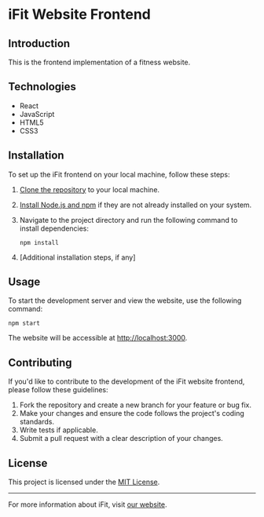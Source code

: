 # iFit Website Frontend

## Introduction

This is the frontend implementation of a fitness website. 

## Technologies

- React
- JavaScript
- HTML5
- CSS3

## Installation

To set up the iFit frontend on your local machine, follow these steps:

1. [Clone the repository](#) to your local machine.
2. [Install Node.js and npm](#) if they are not already installed on your system.
3. Navigate to the project directory and run the following command to install dependencies:

   ```
   npm install
   ```

4. [Additional installation steps, if any]

## Usage

To start the development server and view the website, use the following command:

```
npm start
```

The website will be accessible at [http://localhost:3000](http://localhost:3000).

## Contributing

If you'd like to contribute to the development of the iFit website frontend, please follow these guidelines:

1. Fork the repository and create a new branch for your feature or bug fix.
2. Make your changes and ensure the code follows the project's coding standards.
3. Write tests if applicable.
4. Submit a pull request with a clear description of your changes.

## License

This project is licensed under the [MIT License](LICENSE).

---

For more information about iFit, visit [our website](https://www.ifit.com).
